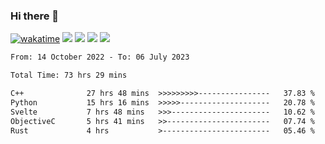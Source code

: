 ### Hi there 👋
[![wakatime](https://wakatime.com/badge/user/368879df-dc38-4b1a-86c4-8a2054a0e074.svg)](https://wakatime.com/@368879df-dc38-4b1a-86c4-8a2054a0e074)
<img src="https://img.shields.io/badge/Windows-0078D6?style=flat&logo=Windows&logoColor=white">
<img src="https://img.shields.io/badge/IntelliJ_IDEA-000000.svg?style=flat&logo=IntelliJ-IDEA&logoColor=white">
<img src="https://img.shields.io/badge/Visual_Studio_Code-007ACC?style=flat&logo=Visual-Studio-Code&logoColor=white">
<img src="https://img.shields.io/badge/Discord-5865F2?label=kano%233578&style=flat&logo=discord&logoColor=white">
<br>


<!--START_SECTION:waka-->

```txt
From: 14 October 2022 - To: 06 July 2023

Total Time: 73 hrs 29 mins

C++              27 hrs 48 mins  >>>>>>>>>----------------   37.83 %
Python           15 hrs 16 mins  >>>>>--------------------   20.78 %
Svelte           7 hrs 48 mins   >>>----------------------   10.62 %
ObjectiveC       5 hrs 41 mins   >>-----------------------   07.74 %
Rust             4 hrs           >------------------------   05.46 %
```

<!--END_SECTION:waka-->
